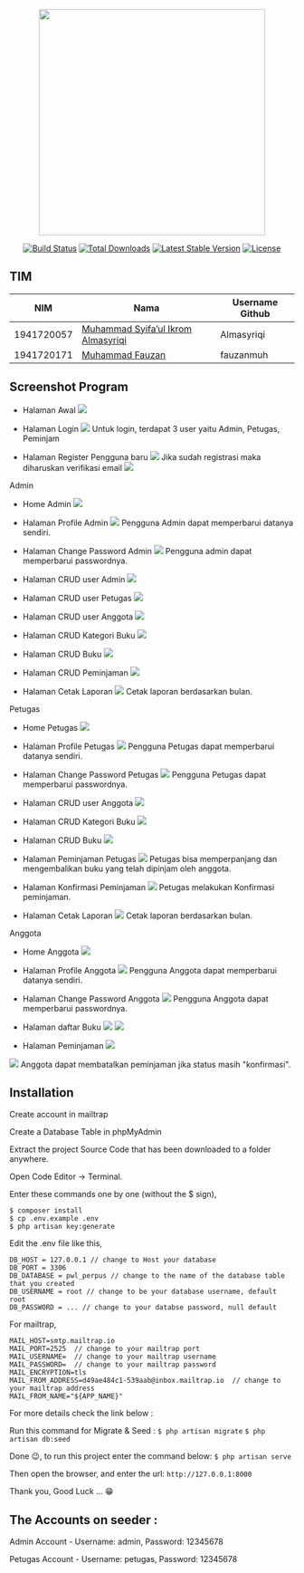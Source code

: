 <p align="center"><a href="https://laravel.com" target="_blank"><img src="https://raw.githubusercontent.com/laravel/art/master/logo-lockup/5%20SVG/2%20CMYK/1%20Full%20Color/laravel-logolockup-cmyk-red.svg" width="400"></a></p>

<p align="center">
<a href="https://travis-ci.org/laravel/framework"><img src="https://travis-ci.org/laravel/framework.svg" alt="Build Status"></a>
<a href="https://packagist.org/packages/laravel/framework"><img src="https://img.shields.io/packagist/dt/laravel/framework" alt="Total Downloads"></a>
<a href="https://packagist.org/packages/laravel/framework"><img src="https://img.shields.io/packagist/v/laravel/framework" alt="Latest Stable Version"></a>
<a href="https://packagist.org/packages/laravel/framework"><img src="https://img.shields.io/packagist/l/laravel/framework" alt="License"></a>
</p>

## TIM
|NIM	    |Nama				                |Username Github|
|-----------|-----------------------------------|---------------|
|1941720057 |[Muhammad Syifa’ul Ikrom Almasyriqi](https://github.com/Almasyriqi) |Almasyriqi |
|1941720171 |[Muhammad Fauzan](https://github.com/fauzanmuh) |fauzanmuh |

## Screenshot Program
- Halaman Awal
![](https://github.com/Almasyriqi/Tugas_Besar_Web_Perpustakaan/raw/master/screenshot/awal.PNG)

- Halaman Login
![](https://github.com/Almasyriqi/Tugas_Besar_Web_Perpustakaan/raw/master/screenshot/login.PNG)
Untuk login, terdapat 3 user yaitu Admin, Petugas, Peminjam

- Halaman Register Pengguna baru
![](https://github.com/Almasyriqi/Tugas_Besar_Web_Perpustakaan/raw/master/screenshot/register.PNG)
Jika sudah registrasi maka diharuskan verifikasi email
![](https://github.com/Almasyriqi/Tugas_Besar_Web_Perpustakaan/raw/master/screenshot/verifRegis.PNG)

Admin
- Home Admin
![](https://github.com/Almasyriqi/Tugas_Besar_Web_Perpustakaan/raw/master/screenshot/homeAdmin.PNG)

- Halaman Profile Admin
![](https://github.com/Almasyriqi/Tugas_Besar_Web_Perpustakaan/raw/master/screenshot/profileAdmin.PNG)
Pengguna Admin dapat memperbarui datanya sendiri.

- Halaman Change Password Admin
![](https://github.com/Almasyriqi/Tugas_Besar_Web_Perpustakaan/raw/master/screenshot/pwAdmin.PNG)
Pengguna admin dapat memperbarui passwordnya.

- Halaman CRUD user Admin
![](https://github.com/Almasyriqi/Tugas_Besar_Web_Perpustakaan/raw/master/screenshot/crudAdmin.PNG)

- Halaman CRUD user Petugas
![](https://github.com/Almasyriqi/Tugas_Besar_Web_Perpustakaan/raw/master/screenshot/crudPetugas.PNG)

- Halaman CRUD user Anggota
![](https://github.com/Almasyriqi/Tugas_Besar_Web_Perpustakaan/raw/master/screenshot/crudAnggota.PNG)

- Halaman CRUD Kategori Buku
![](https://github.com/Almasyriqi/Tugas_Besar_Web_Perpustakaan/raw/master/screenshot/crudKategori.PNG)

- Halaman CRUD Buku
![](https://github.com/Almasyriqi/Tugas_Besar_Web_Perpustakaan/raw/master/screenshot/crudBuku.PNG)

- Halaman CRUD Peminjaman
![](https://github.com/Almasyriqi/Tugas_Besar_Web_Perpustakaan/raw/master/screenshot/crudPeminjaman.PNG)

- Halaman Cetak Laporan
![](https://github.com/Almasyriqi/Tugas_Besar_Web_Perpustakaan/raw/master/screenshot/laporanAdmin.PNG)
Cetak laporan berdasarkan bulan.

Petugas
- Home Petugas
![](https://github.com/Almasyriqi/Tugas_Besar_Web_Perpustakaan/raw/master/screenshot/homePetugas.PNG)

- Halaman Profile Petugas
![](https://github.com/Almasyriqi/Tugas_Besar_Web_Perpustakaan/raw/master/screenshot/profilePetugas.PNG)
Pengguna Petugas dapat memperbarui datanya sendiri.

- Halaman Change Password Petugas
![](https://github.com/Almasyriqi/Tugas_Besar_Web_Perpustakaan/raw/master/screenshot/pwPetugas.PNG)
Pengguna Petugas dapat memperbarui passwordnya.

- Halaman CRUD user Anggota
![](https://github.com/Almasyriqi/Tugas_Besar_Web_Perpustakaan/raw/master/screenshot/crudAnggotaP.PNG)

- Halaman CRUD Kategori Buku
![](https://github.com/Almasyriqi/Tugas_Besar_Web_Perpustakaan/raw/master/screenshot/crudKategoriP.PNG)

- Halaman CRUD Buku
![](https://github.com/Almasyriqi/Tugas_Besar_Web_Perpustakaan/raw/master/screenshot/crudBukuP.PNG)

- Halaman Peminjaman Petugas
![](https://github.com/Almasyriqi/Tugas_Besar_Web_Perpustakaan/raw/master/screenshot/PeminjamanPetugas.PNG)
Petugas bisa memperpanjang dan mengembalikan buku yang telah dipinjam oleh anggota.

- Halaman Konfirmasi Peminjaman
![](https://github.com/Almasyriqi/Tugas_Besar_Web_Perpustakaan/raw/master/screenshot/konfPetugas.PNG)
Petugas melakukan Konfirmasi peminjaman.

- Halaman Cetak Laporan
![](https://github.com/Almasyriqi/Tugas_Besar_Web_Perpustakaan/raw/master/screenshot/laporanAdmin.PNG)
Cetak laporan berdasarkan bulan.

Anggota
- Home Anggota
![](https://github.com/Almasyriqi/Tugas_Besar_Web_Perpustakaan/raw/master/screenshot/homeAnggota.PNG)

- Halaman Profile Anggota
![](https://github.com/Almasyriqi/Tugas_Besar_Web_Perpustakaan/raw/master/screenshot/profileAnggota.PNG)
Pengguna Anggota dapat memperbarui datanya sendiri.

- Halaman Change Password Anggota
![](https://github.com/Almasyriqi/Tugas_Besar_Web_Perpustakaan/raw/master/screenshot/pwAnggota.PNG)
Pengguna Anggota dapat memperbarui passwordnya.

- Halaman daftar Buku
![](https://github.com/Almasyriqi/Tugas_Besar_Web_Perpustakaan/raw/master/screenshot/bukuAnggota1.PNG)
![](https://github.com/Almasyriqi/Tugas_Besar_Web_Perpustakaan/raw/master/screenshot/bukuAnggota2.PNG)

- Halaman Peminjaman
![](https://github.com/Almasyriqi/Tugas_Besar_Web_Perpustakaan/raw/master/screenshot/pinjamAnggota.PNG)

![](https://github.com/Almasyriqi/Tugas_Besar_Web_Perpustakaan/raw/master/screenshot/hasilPinjamAnggota.PNG)
Anggota dapat membatalkan peminjaman jika status masih "konfirmasi".

## Installation

Create account in mailtrap

Create a Database Table in phpMyAdmin

Extract the project Source Code that has been downloaded to a folder anywhere.

Open Code Editor → Terminal.
  
Enter these commands one by one (without the $ sign),
  ```$ composer update
  $ composer install
  $ cp .env.example .env
  $ php artisan key:generate
  ```
  
Edit the .env file like this,
  ```DB_CONNECTION = mysql
  DB_HOST = 127.0.0.1 // change to Host your database
  DB_PORT = 3306
  DB_DATABASE = pwl_perpus // change to the name of the database table that you created
  DB_USERNAME = root // change to be your database username, default root
  DB_PASSWORD = ... // change to your databse password, null default 
  ```
  For mailtrap, 
  ```MAIL_MAILER=smtp
  MAIL_HOST=smtp.mailtrap.io
  MAIL_PORT=2525  // change to your mailtrap port
  MAIL_USERNAME=  // change to your mailtrap username
  MAIL_PASSWORD=  // change to your mailtrap password
  MAIL_ENCRYPTION=tls
  MAIL_FROM_ADDRESS=d49ae484c1-539aab@inbox.mailtrap.io  // change to your mailtrap address
  MAIL_FROM_NAME="${APP_NAME}"
  ```

  For more details check the link below :
  [](https://ilmucoding.com/laravel-kirim-email-mailtrap/)
  
Run this command for Migrate & Seed :
  ```$ php artisan migrate```
  ```$ php artisan db:seed```
  
Done 😉, to run this project enter the command below:
  ```$ php artisan serve```
  
Then open the browser, and enter the url:
  ```http://127.0.0.1:8000```
  
Thank you, Good Luck ... 😁


## The Accounts on seeder :
Admin Account - Username: admin, Password: 12345678

Petugas Account - Username: petugas, Password: 12345678